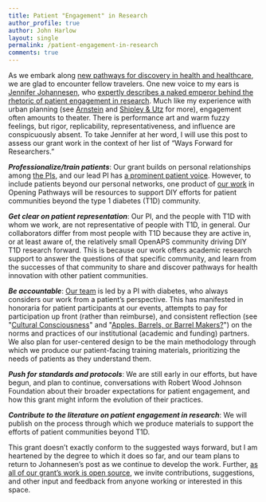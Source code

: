 ```yaml
---
title: Patient "Engagement" in Research
author_profile: true
author: John Harlow
layout: single
permalink: /patient-engagement-in-research
comments: true
---
```


As we embark along [new pathways for discovery in health and healthcare](https://diyps.org/2017/09/15/opening-pathways-for-discovery-research-and-innovation-in-health-and-healthcare/), we are glad to encounter fellow travelers. One new voice to my ears is [Jennifer Johannesen](https://twitter.com/jenjohannesen), who [expertly describes a naked emperor behind the rhetoric of patient engagement in research](http://johannesen.ca/2017/11/exploring-purpose-meaning-patient-engagement-pediatric-neurodisability-research/). Much like my experience with urban planning (see [Arnstein](http://www.tandfonline.com/doi/abs/10.1080/01944366908977225) and [Shipley & Utz](http://journals.sagepub.com/doi/abs/10.1177/0885412211413133) for more), engagement often amounts to theater. There is performance art and warm fuzzy feelings, but rigor, replicability, representativeness, and influence are conspicuously absent. To take Jennifer at her word, I will use this post to assess our grant work in the context of her list of “Ways Forward for Researchers.”

***Professionalize/train patients***: Our grant builds on personal relationships among [the PIs](/meet-the-team), and our lead PI has [a prominent patient voice](www.DIYPS.org). However, to include patients beyond our personal networks, one product of [our work](/about) in Opening Pathways will be resources to support DIY efforts for patient communities beyond the type 1 diabetes (T1D) community.

***Get clear on patient representation***: Our PI, and the people with T1D with whom we work, are not representative of people with T1D, in general. Our collaborators differ from most people with T1D because they are active in, or at least aware of, the relatively small OpenAPS community driving DIY T1D research forward. This is because our work offers academic research support to answer the questions of that specific community, and learn from the successes of that community to share and discover pathways for health innovation with other patient communities. 

***Be accountable***: [Our team](/meet-the-team) is led by a PI with diabetes, who always considers our work from a patient’s perspective. This has manifested in honoraria for patient participants at our events, attempts to pay for participation up front (rather than reimburse), and consistent reflection (see "[Cultural Consciousness](/cultural-consciousness)" and "[Apples, Barrels, or Barrel Makers?](apples-barrels-barrel-makers)") on the norms and practices of our institutional (academic and funding) partners. We also plan for user-centered design to be the main methodology through which we produce our patient-facing training materials, prioritizing the needs of patients as they understand them. 

***Push for standards and protocols***: We are still early in our efforts, but have begun, and plan to continue, conversations with Robert Wood Johnson Foundation about their broader expectations for patient engagement, and how this grant might inform the evolution of their practices.

***Contribute to the literature on patient engagement in research***: We will publish on the process through which we produce materials to support the efforts of patient communities beyond T1D.

This grant doesn’t exactly conform to the suggested ways forward, but I am heartened by the degree to which it does so far, and our team plans to return to Johannesen’s post as we continue to develop the work. Further, [as all of our grant’s work is open source](/everything-is-open-source), we invite contributions, suggestions, and other input and feedback from anyone working or interested in this space.
